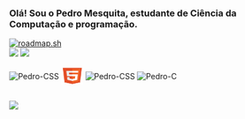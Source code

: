 ### Olá! Sou o Pedro Mesquita, estudante de Ciência da Computação e programação.
<div>
  <a href="https://roadmap.sh"><img width="408px" src="https://api.roadmap.sh/v1-badge/wide/6535a578b5d7a4eb01f9adcd?variant=dark&roadmaps=javascript%2Cbackend" alt="roadmap.sh"/></a>
</div>
<div>
   <img height="170em" src="https://github-readme-stats.vercel.app/api?username=PedroMesquitaa&show_icons=true&theme=tokyonight&include_all_commits=true&count_private=true"/>
  <img height="150em" src="https://github-readme-stats.vercel.app/api/top-langs/?username=PedroMesquitaa&layout=compact&langs_count=16&theme=tokyonight"/>
</div>



<div style="display: inline_block"><br>
  <img align="center" alt="Pedro-CSS" height="30" width="40" src="https://cdn.jsdelivr.net/gh/devicons/devicon/icons/javascript/javascript-original.svg" />
  <img align="center" alt="Pedro-HTML" height="30" width="40" src="https://raw.githubusercontent.com/devicons/devicon/master/icons/html5/html5-original.svg">
  <img align="center" alt="Pedro-CSS" height="30" width="40" src="https://cdn.jsdelivr.net/gh/devicons/devicon/icons/css3/css3-original.svg" />
  <img align="center" alt="Pedro-C" height="30" width="40" src="https://cdn.jsdelivr.net/gh/devicons/devicon/icons/c/c-original.svg" />
          
</div> 

##

<div> 
  <a href="https://www.linkedin.com/in/pedro-mesquita-b8b6a61b7/" target="_blank"><img src="https://img.shields.io/badge/-LinkedIn-%230077B5?style=for-the-badge&logo=linkedin&logoColor=white" target="_blank"></a> 
</div>
